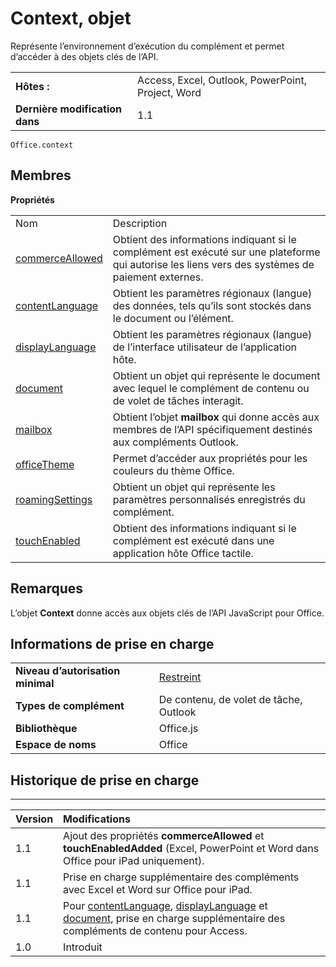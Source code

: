 
# Context, objet
Représente l’environnement d’exécution du complément et permet d’accéder à des objets clés de l’API.

|||
|:-----|:-----|
|**Hôtes :**|Access, Excel, Outlook, PowerPoint, Project, Word|
|**Dernière modification dans**|1.1|

```
Office.context
```


## Membres


**Propriétés**

|||
|:-----|:-----|
|Nom|Description|
|[commerceAllowed](../../reference/shared/office.context.commerceallowed.md)|Obtient des informations indiquant si le complément est exécuté sur une plateforme qui autorise les liens vers des systèmes de paiement externes.|
|[contentLanguage](../../reference/shared/office.context.contentlanguage.md)|Obtient les paramètres régionaux (langue) des données, tels qu’ils sont stockés dans le document ou l’élément.|
|[displayLanguage](../../reference/shared/office.context.displaylanguage.md)|Obtient les paramètres régionaux (langue) de l’interface utilisateur de l’application hôte.|
|[document](../../reference/shared/office.context.document.md)|Obtient un objet qui représente le document avec lequel le complément de contenu ou de volet de tâches interagit.|
|[mailbox](../../reference/shared/office.context.mailbox.md)|Obtient l’objet **mailbox** qui donne accès aux membres de l’API spécifiquement destinés aux compléments Outlook.|
|[officeTheme](../../reference/shared/office.context.officetheme.md)|Permet d’accéder aux propriétés pour les couleurs du thème Office.|
|[roamingSettings](../../reference/shared/office.context.roamingsettings.md)|Obtient un objet qui représente les paramètres personnalisés enregistrés du complément.|
|[touchEnabled](../../reference/shared/office.context.touchenabled.md)|Obtient des informations indiquant si le complément est exécuté dans une application hôte Office tactile.|

## Remarques

L’objet **Context** donne accès aux objets clés de l’API JavaScript pour Office.


## Informations de prise en charge



|||
|:-----|:-----|
|**Niveau d’autorisation minimal**|[Restreint](../../docs/develop/requesting-permissions-for-api-use-in-content-and-task-pane-add-ins.md)|
|**Types de complément**|De contenu, de volet de tâche, Outlook|
|**Bibliothèque**|Office.js|
|**Espace de noms**|Office|

## Historique de prise en charge



****


|**Version**|**Modifications**|
|:-----|:-----|
|1.1|Ajout des propriétés **commerceAllowed** et **touchEnabledAdded** (Excel, PowerPoint et Word dans Office pour iPad uniquement).|
|1.1|Prise en charge supplémentaire des compléments avec Excel et Word sur Office pour iPad.|
|1.1|Pour [contentLanguage](../../reference/shared/office.context.contentlanguage.md), [displayLanguage](../../reference/shared/office.context.displaylanguage.md) et [document](../../reference/shared/office.context.document.md), prise en charge supplémentaire des compléments de contenu pour Access.|
|1.0|Introduit|

